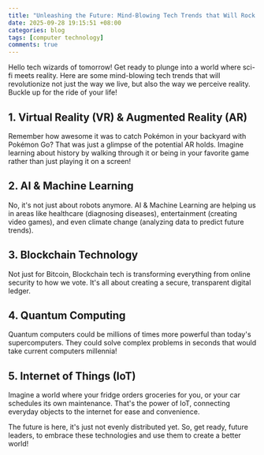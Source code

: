 ```yaml
---
title: "Unleashing the Future: Mind-Blowing Tech Trends that Will Rock Your World!"
date: 2025-09-28 19:15:51 +08:00
categories: blog
tags: [computer technology]
comments: true
---
```


Hello tech wizards of tomorrow! Get ready to plunge into a world where sci-fi meets reality. Here are some mind-blowing tech trends that will revolutionize not just the way we live, but also the way we perceive reality. Buckle up for the ride of your life!

## 1. Virtual Reality (VR) & Augmented Reality (AR)
Remember how awesome it was to catch Pokémon in your backyard with Pokémon Go? That was just a glimpse of the potential AR holds. Imagine learning about history by walking through it or being in your favorite game rather than just playing it on a screen!

## 2. AI & Machine Learning
No, it's not just about robots anymore. AI & Machine Learning are helping us in areas like healthcare (diagnosing diseases), entertainment (creating video games), and even climate change (analyzing data to predict future trends). 

## 3. Blockchain Technology
Not just for Bitcoin, Blockchain tech is transforming everything from online security to how we vote. It's all about creating a secure, transparent digital ledger.

## 4. Quantum Computing
Quantum computers could be millions of times more powerful than today's supercomputers. They could solve complex problems in seconds that would take current computers millennia!

## 5. Internet of Things (IoT)
Imagine a world where your fridge orders groceries for you, or your car schedules its own maintenance. That's the power of IoT, connecting everyday objects to the internet for ease and convenience.

The future is here, it's just not evenly distributed yet. So, get ready, future leaders, to embrace these technologies and use them to create a better world!
